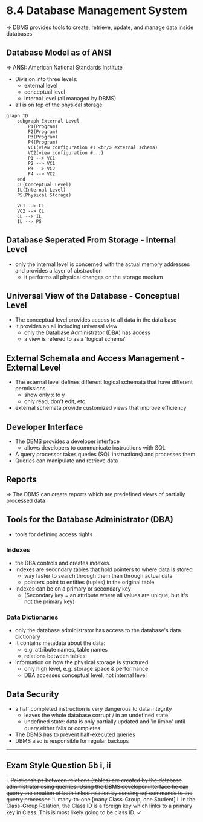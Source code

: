 # 8.4 Database Management System
=> DBMS provides tools to create, retrieve, update, and manage data inside databases

## Database Model as of ANSI
=> ANSI: American National Standards Institute
- Division into three levels:
    - external level
    - conceptual level
    - internal level
    (all managed by DBMS)
- all is on top of the physical storage

```mermaid
graph TD
    subgraph External Level
        P1(Program)
        P2(Program)
        P3(Program)
        P4(Program)
        VC1(view configuration #1 <br/> external schema)
        VC2(view configuration #...)
        P1 --> VC1
        P2 --> VC1
        P3 --> VC2
        P4 --> VC2
    end
    CL(Conceptual Level)
    IL(Internal Level)
    PS(Physical Storage)
    
    VC1 --> CL
    VC2 --> CL
    CL --> IL
    IL --> PS
```

## Database Seperated From Storage - Internal Level
- only the internal level is concerned with the actual memory addresses and provides a layer of abstraction
    - it performs all physical changes on the storage medium

## Universal View of the Database - Conceptual Level
- The conceptual level provides access to all data in the data base
- It provides an all including universal view
    - only the Database Administrator (DBA) has access
    - a view is refered to as a 'logical schema'

## External Schemata and Access Management - External Level
- The external level defines different logical schemata that have different permissions
    - show only x to y
    - only read, don't edit, etc.
- external schemata provide customized views that improve efficiency

## Developer Interface
- The DBMS provides a developer interface
    - allows developers to communicate instructions with SQL
- A query processor takes queries (SQL instructions) and processes them
- Queries can manipulate and retrieve data

## Reports
=> The DBMS can create reports which are predefined views of partially processed data

## Tools for the Database Administrator (DBA)
- tools for defining access rights

### Indexes
- the DBA controls and creates indexes.
- Indexes are secondary tables that hold pointers to where data is stored
    - way faster to search through them than through actual data
    - pointers point to entities (tuples) in the original table
- Indexes can be on a primary or secondary key
    - (Secondary key = an attribute where all values are unique, but it's not the primary key)

### Data Dictionaries
- only the database administrator has access to the database's data dictionary
- It contains metadata about the data:
    - e.g. attribute names, table names
    - relations between tables
- information on how the physical storage is structured
    - only high level, e.g. storage space & performance
    - DBA accesses conceptual level, not internal level

## Data Security
- a half completed instruction is very dangerous to data integrity
    - leaves the whole database corrupt / in an undefined state
    - undefined state: data is only partially updated and 'in limbo' until query either fails or completes
- The DBMS has to prevent half-executed queries
- DBMS also is responsible for regular backups

---

## Exam Style Question 5b i, ii
i. ~~Relationships between relations (tables) are created by the database administrator using querries. Using the DBMS developer interface he can querry the creation of both linked relation by sending sql commands to the querry processor.~~
ii. many-to-one [many Class-Group, one Student]
i. In the Class-Group Relation, the Class ID is a foreign key which links to a primary key in Class. This is most likely going to be class ID. ✓
